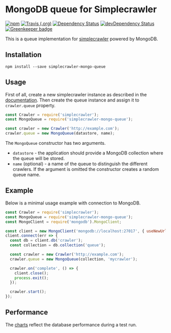 # MongoDB queue for Simplecrawler

[![npm](https://img.shields.io/npm/v/simplecrawler-mongo-queue.svg)](https://www.npmjs.com/package/simplecrawler-mongo-queue)
[![Travis (.org)](https://img.shields.io/travis/kbychkov/simplecrawler-mongo-queue.svg)](https://travis-ci.org/kbychkov/simplecrawler-mongo-queue)
[![Dependency Status](https://img.shields.io/david/kbychkov/simplecrawler-mongo-queue.svg)](https://david-dm.org/kbychkov/simplecrawler-mongo-queue)
[![devDependency Status](https://img.shields.io/david/dev/kbychkov/simplecrawler-mongo-queue.svg)](https://david-dm.org/kbychkov/simplecrawler-mongo-queue?type=dev)
[![Greenkeeper badge](https://badges.greenkeeper.io/kbychkov/simplecrawler-mongo-queue.svg)](https://greenkeeper.io/)

This is a queue implementation for [simplecrawler](https://www.npmjs.com/package/simplecrawler) powered by MongoDB.

## Installation

```
npm install --save simplecrawler-mongo-queue
```

## Usage

First of all, create a new simplecrawler instance as described in the [documentation](https://www.npmjs.com/package/simplecrawler#getting-started). Then create the queue instance and assign it to `crawler.queue` property.

```javascript
const Crawler = require('simplecrawler');
const MongoQueue = require('simplecrawler-mongo-queue');

const crawler = new Crawler('http://example.com');
crawler.queue = new MongoQueue(datastore, name);
```

The `MongoQueue` constructor has two arguments.

- `datastore` - the application should provide a MongoDB collection where the queue will be stored.
- `name` (optional) - a name of the queue to distinguish the different crawlers. If the argument is omitted the constructor creates a random queue name.

## Example

Below is a minimal usage example with connection to MongoDB.

```javascript
const Crawler = require('simplecrawler');
const MongoQueue = require('simplecrawler-mongo-queue');
const MongoClient = require('mongodb').MongoClient;

const client = new MongoClient('mongodb://localhost:27017', { useNewUrlParser: true });
client.connect(err => {
  const db = client.db('crawler');
  const collection = db.collection('queue');

  const crawler = new Crawler('http://example.com');
  crawler.queue = new MongoQueue(collection, 'mycrawler');

  crawler.on('complete', () => {
    client.close();
    process.exit();
  });

  crawler.start();
});
```

## Performance

The [charts](https://kbychkov.github.io/simplecrawler-mongo-queue/) reflect the database performance during a test run.
